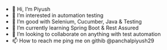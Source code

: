 - 👋 Hi, I’m Piyush
- 👀 I’m interested in automation testing
- 🌱 I’m good with Selenium, Cucumber, Java & Testing
- 🌱 I’m currently learning Spring Boot & Rest Assured
- 💞️ I’m looking to collaborate on anything with test automation
- 📫 How to reach me ping me on githib @panchalpiyush29

<!---
panchalpiyush29/panchalpiyush29 is a ✨ special ✨ repository because its `README.md` (this file) appears on your GitHub profile.
You can click the Preview link to take a look at your changes.
--->
